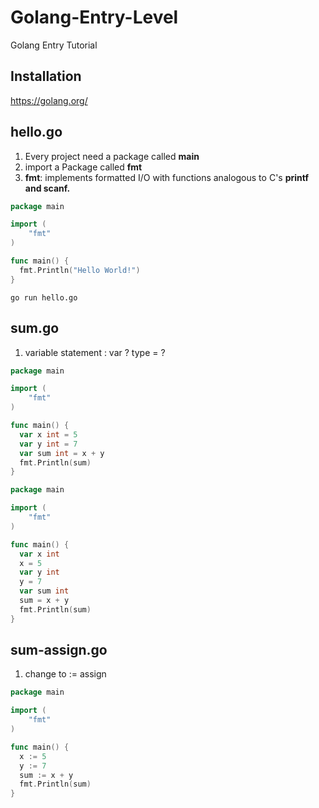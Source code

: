 # Golang-Entry-Level
Golang Entry Tutorial

Installation
---
https://golang.org/

hello.go
---
1. Every project need a package called **main**
2. import a Package called  **fmt**
3. **fmt**: implements formatted I/O with functions analogous to C's **printf and scanf.**

```go
package main

import (
    "fmt"
)

func main() {
  fmt.Println("Hello World!")
}
```
```shell=
go run hello.go
```

sum.go
---
1. variable statement : var ? type = ?
```go
package main

import (
    "fmt"
)

func main() {
  var x int = 5
  var y int = 7
  var sum int = x + y
  fmt.Println(sum)
}
```
```go
package main

import (
    "fmt"
)

func main() {
  var x int
  x = 5
  var y int
  y = 7
  var sum int
  sum = x + y
  fmt.Println(sum)
}
```

sum-assign.go
---
1. change to := assign
```go
package main

import (
    "fmt"
)

func main() {
  x := 5
  y := 7
  sum := x + y
  fmt.Println(sum)
}
```

